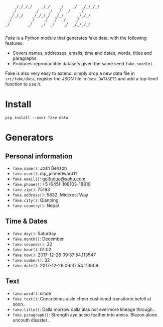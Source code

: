 ```
                                             
    _/_/_/_/    _/_/    _/    _/  _/_/_/_/   
   _/        _/    _/  _/  _/    _/          
  _/_/_/    _/_/_/_/  _/_/      _/_/_/       
 _/        _/    _/  _/  _/    _/            
_/        _/    _/  _/    _/  _/_/_/_/       
                                             
```

*Fake* is a Python module that generates fake data, with the following features:

- Covers names, addresses, emails, time and dates, words, titles and paragraphs
- Produces reproductible datasets given the same seed `fake.seed(n)`.

Fake is also very easy to extend: simply drop a new data file in `src/fake/data`,
register the JSON file in `Data.DATASETS` and add a top-level function to 
use it.

# Install

```
pip install --user fake-data
```

# Generators

## Personal information

- `fake.name()`:      Josh Benson
- `fake.user()`:      dip_johnedward11
- `fake.email()`:     golfnduo@sohu.com
- `fake.phone()`:     +5 (645)-108103-18810
- `fake.zip()`:       75193
- `fake.address()`:   5832, Midcrest Way
- `fake.city()`:      Qianping
- `fake.country()`:   Nepal

## Time & Dates

- `fake.day()`:     Saturday
- `fake.month()`:   December
- `fake.seconds()`: 32
- `fake.hour()`:    01:02
- `fake.now()`:     2017-12-26 09:37:54.113547
- `fake.number()`:  32
- `fake.date()`:    2017-12-26 09:37:54.113609

## Text

- `fake.word()`: since
- `fake.text()`: Concubines aisle cheer cushioned transitorie befell at soon‥
- `fake.title()`: Dalla morrow dalla alas not evermore lineage through‥
- `fake.paragraph()`: Strength aye accio feather into amiss. Blazon alone uncouth disaster‥
